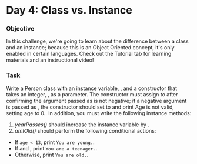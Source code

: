 # Day 4: Class vs. Instance

### Objective 
In this challenge, we're going to learn about the difference between a class and an instance; because this is an Object Oriented concept, it's only enabled in certain languages. Check out the Tutorial tab for learning materials and an instructional video!

### Task 
Write a Person class with an instance variable, , and a constructor that takes an integer, , as a parameter. The constructor must assign  to  after confirming the argument passed as  is not negative; if a negative argument is passed as , the constructor should set  to  and print Age is not valid, setting age to 0.. In addition, you must write the following instance methods:

1. *yearPasses()* should increase the  instance variable by .
2. *amIOld()* should perform the following conditional actions:
 -  If ```age < 13```, print ```You are young.```.
 -  If  and , print ```You are a teenager.```.
 - Otherwise, print ```You are old.```.
